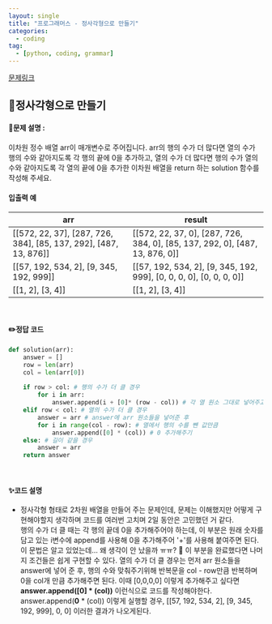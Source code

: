 ```yaml
---
layout: single
title: "프로그래머스 - 정사각형으로 만들기"
categories: 
  - coding
tag:
  - [python, coding, grammar]
--- 
```

[문제링크](https://school.programmers.co.kr/learn/courses/30/lessons/181830)  

## 📌정사각형으로 만들기
#### 📖문제 설명 :  
이차원 정수 배열 arr이 매개변수로 주어집니다. arr의 행의 수가 더 많다면 열의 수가 행의 수와 같아지도록 각 행의 끝에 0을 추가하고, 열의 수가 더 많다면 행의 수가 열의 수와 같아지도록 각 열의 끝에 0을 추가한 이차원 배열을 return 하는 solution 함수를 작성해 주세요.

#### 입출력 예 

|arr|result|
|---|---|
|[[572, 22, 37], [287, 726, 384], [85, 137, 292], [487, 13, 876]] | [[572, 22, 37, 0], [287, 726, 384, 0], [85, 137, 292, 0], [487, 13, 876, 0]]|
|[[57, 192, 534, 2], [9, 345, 192, 999]] | [[57, 192, 534, 2], [9, 345, 192, 999], [0, 0, 0, 0], [0, 0, 0, 0]]|
|[[1, 2], [3, 4]] | [[1, 2], [3, 4]]|

<br>

#### ✏️정답 코드
```python
def solution(arr):
    answer = []
    row = len(arr)
    col = len(arr[0])
    
    if row > col: # 행의 수가 더 클 경우
        for i in arr:
            answer.append(i + [0]* (row - col)) # 각 열 원소 그대로 넣어주고 0을 추가해 길이 맞추기
    elif row < col: # 열의 수가 더 클 경우
        answer = arr # answer에 arr 원소들을 넣어준 후
        for i in range(col - row): # 열에서 행의 수를 뺀 값만큼
            answer.append([0] * (col)) # 0 추가해주기
    else: # 길이 같을 경우
        answer = arr 
    return answer
```

<br>

#### ✨코드 설명
- 정사각형 형태로 2차원 배열을 만들어 주는 문제인데, 문제는 이해했지만 어떻게 구현해야할지 생각하며 코드를 여러번 고치며 2일 동안은 고민했던 거 같다.  
  행의 수가 더 클 때는 각 행의 끝데 0을 추가해주어야 하는데, 이 부분은 원래 숫자를 담고 있는 i변수에 append를 사용해 0을 추가해주어 '+'를 사용해 붙여주면 된다.
  이 문법은 알고 있었는데... 왜 생각이 안 났을까 ㅠㅠ? 🥲 이 부분을 완료했다면 나머지 조건들은 쉽게 구현할 수 있다.
  열의 수가 더 클 경우는 먼저 arr 원소들을 answer에 넣어 준 후, 행의 수와 맞춰주기위해 반복문을 col - row만큼 반복하며
  0을 col개 만큼 추가해주면 된다.
  이때 [0,0,0,0] 이렇게 추가해주고 싶다면 **answer.append([0] * (col))** 이런식으로 코드를 작성해야한다.
  answer.append(**0** * (col)) 이렇게 실행할 경우, [[57, 192, 534, 2], [9, 345, 192, 999], 0, 0] 이러한 결과가 나오게된다. 

